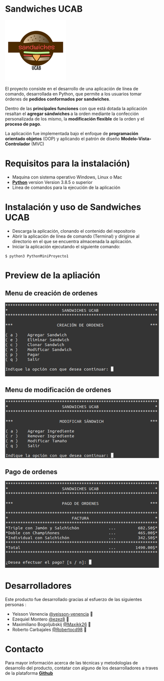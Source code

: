 # Sandwiches UCAB

<img src="./assets/logo.png" alt="Logo" />

El proyecto consiste en el desarrollo de una aplicación de línea de comando, desarrollada en Python, que permite a los usuarios tomar órdenes de <strong>pedidos conformados por sandwiches</strong>.

Dentro de las <strong>principales funciones</strong> con que está dotada la aplicación resaltan el <strong>agregar sándwiches </strong>a la orden mediante la confección personalizada de los mismo, la <strong>modificación flexible</strong> de la orden y el <strong>proceso de pago</strong>.

La aplicación fue implementada bajo el enfoque de <strong>programación orientado objetos</strong> (OOP) y aplicando el patrón de diseño <strong>Modelo-Vista-Controlador</strong> (MVC)

# Requisitos para la instalación)

- Maquina con sistema operativo Windows, Linux o Mac
- <a href="https://www.python.org/" target="blank"><strong>Python</strong></a> version Version 3.8.5 o superior
- Línea de comandos para la ejecución de la aplicación

# Instalación y uso de Sandwiches UCAB

- Descarga la aplicación, clonando el contenido del repositorio
- Abrir la aplicación de línea de comando (Terminal) y dirigirse al directorio en el que se encuentra almacenada la aplicación.
- Iniciar la aplicación ejecutando el siguiente comando:

```
$ python3 PythonMiniProyecto1
```

# Preview de la apliación

## Menu de creación de ordenes

<img src="./assets/order_menu.png" alt="Menu de ordenes" />

## Menu de modificación de ordenes

<img src="./assets/modify_order.png" alt="Menu de modificación" />

## Pago de ordenes

<img src="./assets/bill.png" alt="Pago de ordenes" />

# Desarrolladores

Este producto fue desarrollado gracias al esfuerzo de las siguientes personas :

- Yeisson Venencia [@yeisson-venencia](https://github.com/yeisson-venencia) 📖
- Ezequiel Montero [@ezez8](https://github.com/ezez8) 📖
- Maximiliano Bogoljubskij [@Maxikk26](https://github.com/Maxikk26) 📖
- Roberto Carbajales [@Robertocd98](https://github.com/Robertocd98) 📖

# Contacto

Para mayor información acerca de las técnicas y metodologías de desarrollo del producto, contatar con alguno de los desarrolladores a traves de la plataforma <a href="https://github.com/" target="blank"><strong>Github</strong></a>
